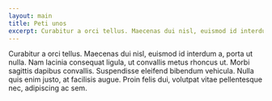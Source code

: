 ```yaml
---
layout: main
title: Peti unos
excerpt: Curabitur a orci tellus. Maecenas dui nisl, euismod id interdum a, porta ut nulla. Nam lacinia consequat ligula, ut convallis metus rhoncus ut.
---
```


Curabitur a orci tellus. Maecenas dui nisl, euismod id interdum a, porta ut nulla. Nam lacinia consequat ligula, ut convallis metus rhoncus ut. Morbi sagittis dapibus convallis. Suspendisse eleifend bibendum vehicula. Nulla quis enim justo, at facilisis augue. Proin felis dui, volutpat vitae pellentesque nec, adipiscing ac sem.
